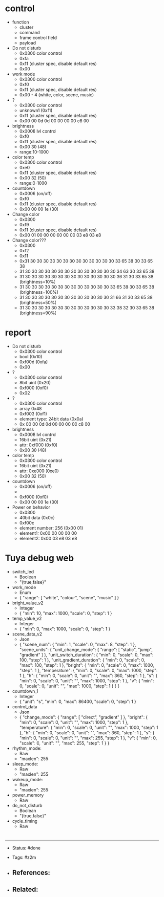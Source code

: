 # control
- function
	- cluster
	- command
	- frame control field
	- payload
- Do not disturb
	- 0x0300 color control
	- 0xfa
	- 0x11 (cluster spec, disable default res)
	- 0x00
- work mode
	- 0x0300 color control
	- 0xf0
	- 0x11 (cluster spec, disable default res)
	- 0x00 - 4 (white, color, scene, music)
- ?
	- 0x0300 color control
	- unknown1 (0xf1)
	- 0x11 (cluster spec, disable default res)
	- 0x00 00 0d 0d 00 00 00 00 c8 00
- brightness
	- 0x0008 lvl control
	- 0xf0
	- 0x11 (cluster spec, disable default res)
	- 0x00 30 (48)
	- range:10-1000
- color temp
	- 0x0300 color control
	- 0xe0
	- 0x11 (cluster spec, disable default res)
	- 0x00 32 (50)
	- range:0-1000
- countdown
	- 0x0006 (on/off)
	- 0xf0
	- 0x11 (cluster spec, disable default res)
	- 0x00 00 00 1e (30)
- Change color
	- 0x0300
	- 0xf9
	- 0x11 (cluster spec, disable default res)
	- 0x00 01 00 00 00 00 00 00 03 e8 03 e8
- Change color???
	- 0x0300
	- 0xf2
	- 0x11
	- 0x31 30 30 30 30 30 30 30 30 30 30 30 30 30 33 65 38 30 33 65 38
	- 31 30 30 30 30 30 30 30 30 30 30 30 30 30 30 34 63 30 33 65 38
	- 31 30 30 30 30 30 30 30 30 30 30 30 30 30 30 36 31 30 33 65 38 (brightness=10%)
	- 31 30 30 30 30 30 30 30 30 30 30 30 30 30 33 65 38 30 33 65 38 (brightness=100%)
	- 31 30 30 30 30 30 30 30 30 30 30 30 30 30 31 66 31 30 33 65 38 (brightness=50%)
	- 31 30 30 30 30 30 30 30 30 30 30 30 30 30 33 38 32 30 33 65 38 (brightness=90%)







# report
- Do not disturb
	- 0x0300 color control
	- bool (0x10)
	- 0xf00d (0xfa)
	- 0x00
- ?
	- 0x0300 color control
	- 8bit  uint (0x20)
	- 0xf000 (0xf0)
	- 0x02
- ?
	- 0x0300 color control
	- array 0x48
	- 0xf003 (0xf1)
	- element type: 24bit data (0x0a)
	- 0x 00 00 0d 0d 00 00 00 00 c8 00
- brightness
	- 0x0008 lvl control
	- 16bit  uint (0x21)
	- attr: 0xf000 (0xf0)
	- 0x00 30 (48)
- color temp
	- 0x0300 color control
	- 16bit  uint (0x21)
	- attr: 0xe000 (0xe0)
	- 0x00 32 (50)
- countdown
	- 0x0006 (on/off)
	- 
	- 0xf000 (0xf0)
	- 0x00 00 00 1e (30)
- Power on behavior
	- 0x0300
	- 40bit data (0x0c)
	- 0xf00c
	- element number: 256 (0x00 01)
	- element1: 0x00 00 00 00 00
	- element2: 0x00 03 e8 03 e8

# Tuya debug web

- switch_led
	- Boolean	
	- "{true,false}"
- work_mode
	- Enum
	- {
  "range": [
    "white",
    "colour",
    "scene",
    "music"
  ]
}
- bright_value_v2
	- Integer
	- {
  "min": 10,
  "max": 1000,
  "scale": 0,
  "step": 1
}
- temp_value_v2
	- Integer
	- {
  "min": 0,
  "max": 1000,
  "scale": 0,
  "step": 1
}
- scene_data_v2
	- Json
	- {
  "scene_num": {
    "min": 1,
    "scale": 0,
    "max": 8,
    "step": 1
  },
  "scene_units": {
    "unit_change_mode": {
      "range": [
        "static",
        "jump",
        "gradient"
      ]
    },
    "unit_switch_duration": {
      "min": 0,
      "scale": 0,
      "max": 100,
      "step": 1
    },
    "unit_gradient_duration": {
      "min": 0,
      "scale": 0,
      "max": 100,
      "step": 1
    },
    "bright": {
      "min": 0,
      "scale": 0,
      "max": 1000,
      "step": 1
    },
    "temperature": {
      "min": 0,
      "scale": 0,
      "max": 1000,
      "step": 1
    },
    "h": {
      "min": 0,
      "scale": 0,
      "unit": "",
      "max": 360,
      "step": 1
    },
    "s": {
      "min": 0,
      "scale": 0,
      "unit": "",
      "max": 1000,
      "step": 1
    },
    "v": {
      "min": 0,
      "scale": 0,
      "unit": "",
      "max": 1000,
      "step": 1
    }
  }
}
- countdown_1
	- Integer
	- {
  "unit": "s",
  "min": 0,
  "max": 86400,
  "scale": 0,
  "step": 1
}
- control_data
	- Json
	- {
  "change_mode": {
    "range": [
      "direct",
      "gradient"
    ]
  },
  "bright": {
    "min": 0,
    "scale": 0,
    "unit": "",
    "max": 1000,
    "step": 1
  },
  "temperature": {
    "min": 0,
    "scale": 0,
    "unit": "",
    "max": 1000,
    "step": 1
  },
  "h": {
    "min": 0,
    "scale": 0,
    "unit": "",
    "max": 360,
    "step": 1
  },
  "s": {
    "min": 0,
    "scale": 0,
    "unit": "",
    "max": 255,
    "step": 1
  },
  "v": {
    "min": 0,
    "scale": 0,
    "unit": "",
    "max": 255,
    "step": 1
  }
}
- rhythm_mode:
	- Raw
	- "maxlen": 255
- sleep_mode:
	- Raw
	- "maxlen": 255
- wakeup_mode:
	- Raw
	- "maxlen": 255
- power_memory
	- Raw
- do_not_disturb
	- Boolean	
	- "{true,false}"
- cycle_timing
	- Raw



# 

---
- Status: #done

- Tags: #z2m 

- References:
	- 

- Related:
	- 
